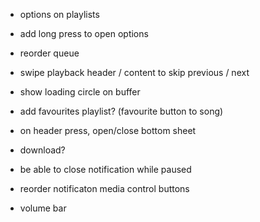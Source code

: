 - options on playlists
- add long press to open options
- reorder queue
- swipe playback header / content to skip previous / next
- show loading circle on buffer
- add favourites playlist? (favourite button to song)

- on header press, open/close bottom sheet

- download?
- be able to close notification while paused
- reorder notificaton media control buttons
- volume bar
